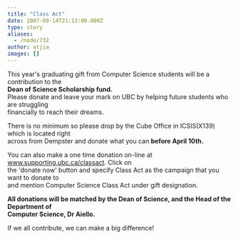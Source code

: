 ```yaml
---
title: "Class Act"
date: 2007-09-14T21:13:00.000Z
type: story
aliases:
  - /node/732
author: atjia
images: []
---
```


<div class="field field-name-body field-type-text-with-summary field-label-hidden"><div class="field-items"><div class="field-item even"><p>This year&apos;s graduating gift from Computer Science students will be a contribution  to the<br>
<b>Dean of Science Scholarship fund.</b><br>
Please donate and leave your mark on UBC by helping future students who are struggling<br>
financially to reach their dreams.</p>
<p>There is no minimum so please drop by the Cube Office in ICSIS(X139) which is located right<br>
across from Dempster and donate what you can <b>before April 10th.</b></p>
<p>You can also make a one time donation on-line at <a href="http://www.supporting.ubc.ca/classact" target="_blank">www.supporting.ubc.ca/classact</a>. Click on<br>
the &apos;donate now&apos; button and specify Class Act as the campaign that you want to donate to<br>
and mention Computer Science Class Act under gift designation.</p>
<p><b>All donations will be matched by the Dean of Science, and the Head of the Department of<br>
Computer Science, Dr Aiello.</b></p>
<p>If we all contribute, we can make a big difference!</p>
</div></div></div>    <footer>
          </footer>